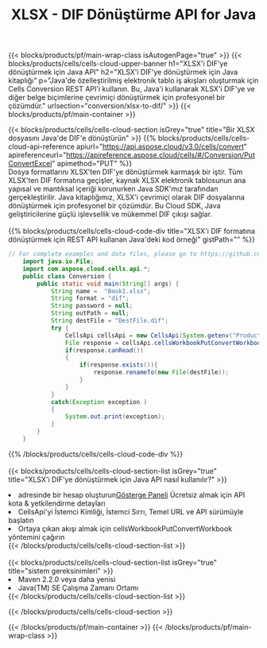 ﻿---
title:  XLSX - DIF Dönüştürme API for Java
description:  Microsoft Excel ve OpenOffice Hesaplama için Bulut API'leri ve SDK'lar Elektronik tabloyu diğer biçim dosyasına dönüştürün.
url: /tr/java/conversion/xlsx-to-dif/
---
{{< blocks/products/pf/main-wrap-class isAutogenPage="true" >}}
{{< blocks/products/cells/cells-cloud-upper-banner h1="XLSX\'i DIF\'ye dönüştürmek için Java API" h2="XLSX\'i DIF\'ye dönüştürmek için Java kitaplığı" p="Java\'de özelleştirilmiş elektronik tablo iş akışları oluşturmak için Cells Conversion REST API\'i kullanın. Bu, Java\'i kullanarak XLSX\'i DIF\'ye ve diğer belge biçimlerine çevrimiçi dönüştürmek için profesyonel bir çözümdür." urlsection="conversion/xlsx-to-dif/" >}}
{{< blocks/products/pf/main-container >}}

{{< blocks/products/cells/cells-cloud-section isGrey="true" title="Bir XLSX dosyasını Java\'de DIF\'e dönüştürün" >}}
{{% blocks/products/cells/cells-cloud-api-reference apiurl="https://api.aspose.cloud/v3.0/cells/convert" apireferenceurl="https://apireference.aspose.cloud/cells/#/Conversion/PutConvertExcel" apimethod="PUT" %}}
<br/>
Dosya formatlarını XLSX'ten DIF'ye dönüştürmek karmaşık bir iştir. Tüm XLSX'ten DIF formatına geçişler, kaynak XLSX elektronik tablosunun ana yapısal ve mantıksal içeriği korunurken Java SDK'mız tarafından gerçekleştirilir. Java kitaplığımız, XLSX'i çevrimiçi olarak DIF dosyalarına dönüştürmek için profesyonel bir çözümdür. Bu Cloud SDK, Java geliştiricilerine güçlü işlevsellik ve mükemmel DIF çıkışı sağlar.
<br/>
<br/>
{{% blocks/products/cells/cells-cloud-code-div title="XLSX\'i DIF formatına dönüştürmek için REST API kullanan Java\'deki kod örneği" gistPath="" %}}
 
```java
// For complete examples and data files, please go to https://github.com/aspose-cells-cloud/aspose-cells-cloud-java/
    import java.io.File;
    import com.aspose.cloud.cells.api.*;
    public class Conversion {
        public static void main(String[] args) {
            String name =  "Book1.xlsx";
            String format = "dif";
            String password = null;
            String outPath = null;
            String destFile = "DestFile.dif";
            try {
                CellsApi cellsApi = new CellsApi(System.getenv("ProductClientId"), System.getenv("ProductClientSecret"));
                File response = cellsApi.cellsWorkbookPutConvertWorkbook(new File(name), format, password, outPath, null,null);            
                if(response.canRead())
                {
                    if(response.exists()){
                        response.renameTo(new File(destFile));
                    }                
                }
            }
            catch(Exception exception )
            {
                System.out.print(exception);
            }
        }
    }
```
 
{{% /blocks/products/cells/cells-cloud-code-div %}}
<br/>
<br/>
{{< blocks/products/cells/cells-cloud-section-list isGrey="true" title="XLSX\'i DIF\'ye dönüştürmek için Java API nasıl kullanılır?" >}}
<li> adresinde bir hesap oluşturun<a href="https://dashboard.aspose.cloud/">Gösterge Paneli</a> Ücretsiz almak için API kota & yetkilendirme detayları</li>
<li>CellsApi'yi İstemci Kimliği, İstemci Sırrı, Temel URL ve API sürümüyle başlatın</li>
<li>Ortaya çıkan akışı almak için cellsWorkbookPutConvertWorkbook yöntemini çağırın</li>
{{< /blocks/products/cells/cells-cloud-section-list >}}
<br/>
<br/>
{{< blocks/products/cells/cells-cloud-section-list isGrey="true" title="sistem gereksinimleri" >}}
<li>Maven 2.2.0 veya daha yenisi</li>
<li>Java(TM) SE Çalışma Zamanı Ortamı</li>
{{< /blocks/products/cells/cells-cloud-section-list >}}

{{< /blocks/products/cells/cells-cloud-section >}}

{{< /blocks/products/pf/main-container >}}
{{< /blocks/products/pf/main-wrap-class >}}
